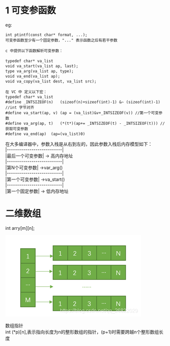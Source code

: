 # 1 可变参函数
eg:
```
int ptintf(const char* format, ...);
可变参函数至少有一个固定参数，"..." 表示函数之后有若干参数

c 中提供以下函数解析可变参数：

typedef char* va_list
void va_start(va_list ap, last);
type va_arg(va_list ap, type);
void va_end(va_list ap);
void va_copy(va_list dest, va_list src);

在 VC 中 定义以下宏：
typedef char* va_list
#define _INTSIZEOF(n)   (sizeof(n)+sizeof(int)-1) &~ (sizeof(int)-1) //int 字节对齐
#define va_start(ap, v) (ap = (va_list)&v+_INTSIZEOF(v)) //第一个可变参数
#define va_arg(ap, t)   (*(t*)(ap+= _INTSIZEOF(t) - _INTSIZEOF(t))) // 获取可变参数
#define va_end(ap)  (ap=(va_list)0)
```
在大多编译器中，参数入栈是从右到左的，因此参数入栈后内存模型如下：  
|---------------------------|  
|最后一个可变参数|                -> 高内存地址  
|---------------------------|  
|第N个可变参数|                  ->var_arg()  
|---------------------------|  
|第一个可变参数|                ->va_start()  
|---------------------------|  
|第一个固定参数|                   -> 低内存地址

# 二维数组
int arry[m][n];

![123](../../resource/123.png)

数组指针  
int (*p)[n],表示指向长度为n的整形数组的指针，(p+1)时需要跨越n个整形数组长度  
